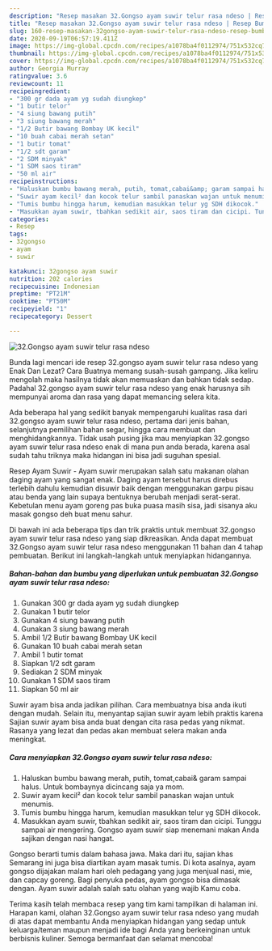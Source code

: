 ```yaml
---
description: "Resep masakan 32.Gongso ayam suwir telur rasa ndeso | Resep Bumbu 32.Gongso ayam suwir telur rasa ndeso Yang Bisa Manjain Lidah"
title: "Resep masakan 32.Gongso ayam suwir telur rasa ndeso | Resep Bumbu 32.Gongso ayam suwir telur rasa ndeso Yang Bisa Manjain Lidah"
slug: 160-resep-masakan-32gongso-ayam-suwir-telur-rasa-ndeso-resep-bumbu-32gongso-ayam-suwir-telur-rasa-ndeso-yang-bisa-manjain-lidah
date: 2020-09-19T06:57:19.411Z
image: https://img-global.cpcdn.com/recipes/a1078ba4f0112974/751x532cq70/32gongso-ayam-suwir-telur-rasa-ndeso-foto-resep-utama.jpg
thumbnail: https://img-global.cpcdn.com/recipes/a1078ba4f0112974/751x532cq70/32gongso-ayam-suwir-telur-rasa-ndeso-foto-resep-utama.jpg
cover: https://img-global.cpcdn.com/recipes/a1078ba4f0112974/751x532cq70/32gongso-ayam-suwir-telur-rasa-ndeso-foto-resep-utama.jpg
author: Georgia Murray
ratingvalue: 3.6
reviewcount: 11
recipeingredient:
- "300 gr dada ayam yg sudah diungkep"
- "1 butir telor"
- "4 siung bawang putih"
- "3 siung bawang merah"
- "1/2 Butir bawang Bombay UK kecil"
- "10 buah cabai merah setan"
- "1 butir tomat"
- "1/2 sdt garam"
- "2 SDM minyak"
- "1 SDM saos tiram"
- "50 ml air"
recipeinstructions:
- "Haluskan bumbu bawang merah, putih, tomat,cabai&amp; garam sampai halus. Untuk bombaynya dicincang saja ya mom."
- "Suwir ayam kecil² dan kocok telur sambil panaskan wajan untuk menumis."
- "Tumis bumbu hingga harum, kemudian masukkan telur yg SDH dikocok."
- "Masukkan ayam suwir, tbahkan sedikit air, saos tiram dan cicipi. Tunggu sampai air mengering. Gongso ayam suwir siap menemani makan Anda sajikan dengan nasi hangat."
categories:
- Resep
tags:
- 32gongso
- ayam
- suwir

katakunci: 32gongso ayam suwir 
nutrition: 202 calories
recipecuisine: Indonesian
preptime: "PT21M"
cooktime: "PT50M"
recipeyield: "1"
recipecategory: Dessert

---
```



![32.Gongso ayam suwir telur rasa ndeso](https://img-global.cpcdn.com/recipes/a1078ba4f0112974/751x532cq70/32gongso-ayam-suwir-telur-rasa-ndeso-foto-resep-utama.jpg)

Bunda lagi mencari ide resep 32.gongso ayam suwir telur rasa ndeso yang Enak Dan Lezat? Cara Buatnya memang susah-susah gampang. Jika keliru mengolah maka hasilnya tidak akan memuaskan dan bahkan tidak sedap. Padahal 32.gongso ayam suwir telur rasa ndeso yang enak harusnya sih mempunyai aroma dan rasa yang dapat memancing selera kita.

Ada beberapa hal yang sedikit banyak mempengaruhi kualitas rasa dari 32.gongso ayam suwir telur rasa ndeso, pertama dari jenis bahan, selanjutnya pemilihan bahan segar, hingga cara membuat dan menghidangkannya. Tidak usah pusing jika mau menyiapkan 32.gongso ayam suwir telur rasa ndeso enak di mana pun anda berada, karena asal sudah tahu triknya maka hidangan ini bisa jadi suguhan spesial.

Resep Ayam Suwir - Ayam suwir merupakan salah satu makanan olahan daging ayam yang sangat enak. Daging ayam tersebut harus direbus terlebih dahulu kemudian disuwir baik dengan menggunakan garpu pisau atau benda yang lain supaya bentuknya berubah menjadi serat-serat. Kebetulan menu ayam goreng pas buka puasa masih sisa, jadi sisanya aku masak gongso deh buat menu sahur.


Di bawah ini ada beberapa tips dan trik praktis untuk membuat 32.gongso ayam suwir telur rasa ndeso yang siap dikreasikan. Anda dapat membuat 32.Gongso ayam suwir telur rasa ndeso menggunakan 11 bahan dan 4 tahap pembuatan. Berikut ini langkah-langkah untuk menyiapkan hidangannya.

<!--inarticleads1-->

##### Bahan-bahan dan bumbu yang diperlukan untuk pembuatan 32.Gongso ayam suwir telur rasa ndeso:

1. Gunakan 300 gr dada ayam yg sudah diungkep
1. Gunakan 1 butir telor
1. Gunakan 4 siung bawang putih
1. Gunakan 3 siung bawang merah
1. Ambil 1/2 Butir bawang Bombay UK kecil
1. Gunakan 10 buah cabai merah setan
1. Ambil 1 butir tomat
1. Siapkan 1/2 sdt garam
1. Sediakan 2 SDM minyak
1. Gunakan 1 SDM saos tiram
1. Siapkan 50 ml air


Suwir ayam bisa anda jadikan pilihan. Cara membuatnya bisa anda ikuti dengan mudah. Selain itu, menyantap sajian suwir ayam lebih praktis karena Sajian suwir ayam bisa anda buat dengan cita rasa pedas yang nikmat. Rasanya yang lezat dan pedas akan membuat selera makan anda meningkat. 

<!--inarticleads2-->

##### Cara menyiapkan 32.Gongso ayam suwir telur rasa ndeso:

1. Haluskan bumbu bawang merah, putih, tomat,cabai&amp; garam sampai halus. Untuk bombaynya dicincang saja ya mom.
1. Suwir ayam kecil² dan kocok telur sambil panaskan wajan untuk menumis.
1. Tumis bumbu hingga harum, kemudian masukkan telur yg SDH dikocok.
1. Masukkan ayam suwir, tbahkan sedikit air, saos tiram dan cicipi. Tunggu sampai air mengering. Gongso ayam suwir siap menemani makan Anda sajikan dengan nasi hangat.


Gongso berarti tumis dalam bahasa jawa. Maka dari itu, sajian khas Semarang ini juga bisa diartikan ayam masak tumis. Di kota asalnya, ayam gongso dijajakan malam hari oleh pedagang yang juga menjual nasi, mie, dan capcay goreng. Bagi penyuka pedas, ayam gongso bisa dimasak dengan. Ayam suwir adalah salah satu olahan yang wajib Kamu coba. 

Terima kasih telah membaca resep yang tim kami tampilkan di halaman ini. Harapan kami, olahan 32.Gongso ayam suwir telur rasa ndeso yang mudah di atas dapat membantu Anda menyiapkan hidangan yang sedap untuk keluarga/teman maupun menjadi ide bagi Anda yang berkeinginan untuk berbisnis kuliner. Semoga bermanfaat dan selamat mencoba!
